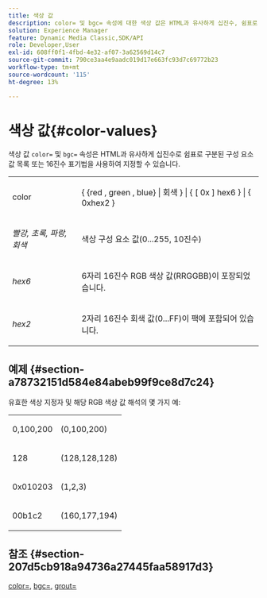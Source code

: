 ```yaml
---
title: 색상 값
description: color= 및 bgc= 속성에 대한 색상 값은 HTML과 유사하게 십진수, 쉼표로 구분된 구성 요소 값 목록 또는 16진수 표기법을 사용하여 지정할 수 있습니다.
solution: Experience Manager
feature: Dynamic Media Classic,SDK/API
role: Developer,User
exl-id: 608ff0f1-4fbd-4e32-af07-3a62569d14c7
source-git-commit: 790ce3aa4e9aadc019d17e663fc93d7c69772b23
workflow-type: tm+mt
source-wordcount: '115'
ht-degree: 13%

---
```


# 색상 값{#color-values}

색상 값 `color=` 및 `bgc=` 속성은 HTML과 유사하게 십진수로 쉼표로 구분된 구성 요소 값 목록 또는 16진수 표기법을 사용하여 지정할 수 있습니다.

<table id="simpletable_9B3A231D5BB14A3DB2B42B341E198341"> 
 <tr class="strow"> 
  <td class="stentry"> <p><span class="varname"> color</span> </p></td> 
  <td class="stentry"> <p><span class="codeph">{ {red , green , blue} | 회색 } | { [ 0x ] hex6 } | { 0xhex2 }</span> </p></td> 
 </tr> 
 <tr class="strow"> 
  <td class="stentry"> <p><i>빨강, 초록, 파랑, 회색</i> </p></td> 
  <td class="stentry"> <p>색상 구성 요소 값(0...255, 10진수) </p></td> 
 </tr> 
 <tr class="strow"> 
  <td class="stentry"> <p><i>hex6</i> </p></td> 
  <td class="stentry"> <p>6자리 16진수 RGB 색상 값(RRGGBB)이 포장되었습니다. </p></td> 
 </tr> 
 <tr class="strow"> 
  <td class="stentry"> <p><i>hex2</i> </p></td> 
  <td class="stentry"> <p>2자리 16진수 회색 값(0...FF)이 팩에 포함되어 있습니다. </p></td> 
 </tr> 
</table>

## 예제 {#section-a78732151d584e84abeb99f9ce8d7c24}

유효한 색상 지정자 및 해당 RGB 색상 값 해석의 몇 가지 예:

<table id="simpletable_837B3173020240A5B7B2DB2F4CC57352"> 
 <tr class="strow"> 
  <td class="stentry"> <p>0,100,200 </p></td> 
  <td class="stentry"> <p>(0,100,200) </p></td> 
 </tr> 
 <tr class="strow"> 
  <td class="stentry"> <p>128 </p></td> 
  <td class="stentry"> <p>(128,128,128) </p></td> 
 </tr> 
 <tr class="strow"> 
  <td class="stentry"> <p>0x010203 </p></td> 
  <td class="stentry"> <p>(1,2,3) </p></td> 
 </tr> 
 <tr class="strow"> 
  <td class="stentry"> <p>00b1c2 </p></td> 
  <td class="stentry"> <p>(160,177,194) </p></td> 
 </tr> 
</table>

## 참조 {#section-207d5cb918a94736a27445faa58917d3}

[color=](../../../../../ir-api/http-protocol/image-rendering-api-ref/c-ir-http-protocol-ref/c-ir-http-protocol-command-reference/r-ir-http-color.md#reference-ea3cba9edfe94dbab86d8f123a9ed0aa), [bgc=](../../../../../ir-api/http-protocol/image-rendering-api-ref/c-ir-http-protocol-ref/c-ir-http-protocol-command-reference/r-ir-bgc.md#reference-3f5c78cea01c4a85aa582076d23aebb0), [grout=](../../../../../ir-api/http-protocol/image-rendering-api-ref/c-ir-http-protocol-ref/c-ir-http-protocol-command-reference/r-ir-grout.md#reference-73651cbbbc344adba2626ef950d3672a)
